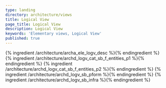```yaml
---
type: landing
directory: architecture/views
title: Logical View
page_title: Logical View
description: Logical View
keywords: 'Elementary views, Logical View'
published: true
---
```


{% ingredient /architecture/archa_ele_logv_desc %}{% endingredient %}
{% ingredient /architecture/archd_logv_cat_sb_f_entities_p1 %}{% endingredient %}
{% ingredient /architecture/archd_logv_cat_sb_f_entities_p2 %}{% endingredient %}
{% ingredient /architecture/archd_logv_sb_pform %}{% endingredient %}
{% ingredient /architecture/archd_logv_sb_infra %}{% endingredient %}
